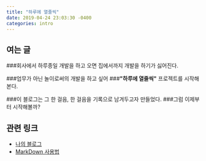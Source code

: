 ```yaml
---
title: "하루에 열줄씩"
date: 2019-04-24 23:03:30 -0400
categories: intro
---
```

여는 글
-------
###회사에서 하루종일 개발을 하고 오면 집에서까지 개발을 하기가 싫어진다.

###업무가 아닌 놀이로써의 개발을 하고 싶어
###**"하루에 열줄씩"** 프로젝트를 시작해본다.

###이 블로그는 그 한 걸음, 한 걸음을 기록으로 남겨두고자 만들었다.
###그럼 이제부터 시작해볼까?


관련 링크
---------
* [나의 블로그][link-example]
* [MarkDown 사용법][link-markdownmanual]


[link-example]: https://hounga13.github.io
[link-markdownmanual]: https://heropy.blog/2017/09/30/markdown/
